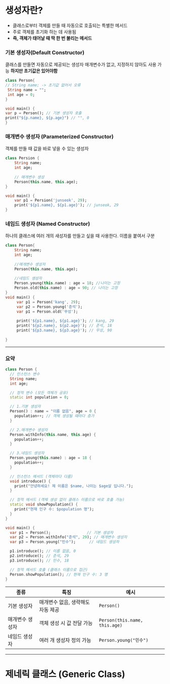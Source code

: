 
# 생성자란?

- 클래스로부터 객체를 만들 때 자동으로 호출되는 특별한 메서드
- 주로 객체를 초기화 하는 데 사용됨
- **즉, 객체가 태어날 때 딱 한 번 불리는 메서드**


### 기본 생성자(Default Constructor)

클래스를 만들면 자동으로 제공되는 생성자
매개변수가 없고, 지정하지 않아도 사용 가능 **하지만 초기값은 있어야함**
```dart
class Person{
// String name; -> 초기값 없어서 오류
 String name = "";
 int age = 0;
}

void main() {
var p = Person(); // 기본 생성자 호출
print("${p.name}, ${p.age}") // "", 0
}
```

### 매개변수 생성자 (Parameterized Constructor)

객체를 만들 때 값을 바로 넣을 수 있는 생성자
```dart
class Persion {
	String name;
	int age;
	
	// 매개변수 생성
	Person(this.name, this.age);
}

void main() {
	var p1 = Persion('junseok', 29);
	print('${p1.name}, ${p1.age}'); // junseok, 29
}
```


### 네임드 생성자 (Named Constructor)

하나의 클래스에 여러 개의 새성자를 만들고 싶을 때 사용한다.
이름을 붙여서 구분
```dart
class Person{
	String name;
	int age;
	
	//매개변수 생성저
	Person(this.name, this.age);
	
	//네임드 생성자
	Person.young(this.name) : age = 18; //나이는 고정
	Person.old(this.name) : age = 90; // 나이는 고정
}
void main() {
	 var p1 = Person('kang', 29);
	 var p2 = Person.young('준석');
	 var p1 = Person.old('무성');
	 
	 print('${p1.name}, ${p1.age}'); // kang, 29
	 print('${p2.name}, ${p2.age}'); // 준석, 18
	 print('${p3.name}, ${p3.age}'); // 무성, 90
	 
}
```

---
### 요약

```dart
class Person {
  // 인스턴스 변수
  String name;
  int age;

  // 정적 변수 (모든 객체가 공유)
  static int population = 0;

  // 1.기본 생성자
  Person() : name = "이름 없음", age = 0 {
    population++; // 객체 생성될 때마다 증가
  }

  // 2.매개변수 생성자
  Person.withInfo(this.name, this.age) {
    population++;
  }

  // 3.네임드 생성자
  Person.young(this.name) : age = 18 {
    population++;
  }

  // 인스턴스 메서드 (객체마다 다름)
  void introduce() {
    print("안녕하세요! 제 이름은 $name, 나이는 $age살 입니다.");
  }

  // 정적 메서드 (객체 생성 없이 클래스 이름으로 바로 호출 가능)
  static void showPopulation() {
    print("현재 인구 수: $population 명");
  }
}

void main() {
  var p1 = Person();                // 기본 생성자
  var p2 = Person.withInfo("준석", 29); // 매개변수 생성자
  var p3 = Person.young("민수");      // 네임드 생성자

  p1.introduce(); // 이름 없음, 0
  p2.introduce(); // 준석, 29
  p3.introduce(); // 민수, 18

  // 정적 메서드 호출 (클래스 이름으로 접근)
  Person.showPopulation(); // 현재 인구 수: 3 명
}

```

|종류|특징|예시|
|---|---|---|
|기본 생성자|매개변수 없음, 생략해도 자동 제공|`Person()`|
|매개변수 생성자|객체 생성 시 값 전달 가능|`Person(this.name, this.age)`|
|네임드 생성자|여러 개 생성자 정의 가능|`Person.young("민수")`|

---

# 제네릭 클래스 (Generic Class)

